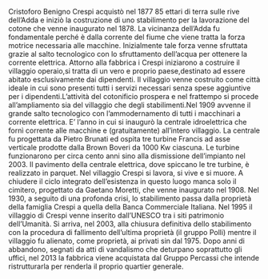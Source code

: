 Cristoforo Benigno Crespi acquistò nel 1877 85 ettari di terra sulle
rive dell’Adda e iniziò la costruzione di uno stabilimento per la
lavorazione del cotone che venne inaugurato nel 1878. La vicinanza
dell’Adda fu fondamentale perché è dalla corrente del fiume che
viene tratta la forza motrice necessaria alle macchine. Inizialmente
tale forza venne sfruttata grazie al salto tecnologico con lo
sfruttamento dell’acqua per ottenere la corrente elettrica. Attorno
alla fabbrica i Crespi iniziarono a costruire il villaggio operaio,si
tratta di un vero e proprio paese,destinato ad essere abitato
esclusivamente dai dipendenti. Il villaggio venne costruito come città ideale in cui sono presenti tutti i
servizi necessari senza spese aggiuntive per i dipendenti.L’attività del cotonificio prospera e nel frattempo si
procede all’ampliamento sia del villaggio che degli stabilimenti.Nel 1909 avvenne il grande salto tecnologico
con l’ammodernamento di tutti i macchinari a corrente elettrica. E’ l’anno in cui si inaugurò la centrale
idroelettrica che fornì corrente alle macchine e (gratuitamente) all’intero villaggio. La centrale fu progettata
da Pietro Brunati ed ospita tre turbine Francis ad asse verticale prodotte dalla Brown Boveri da 1000 Kw
ciascuna. Le turbine funzionarono per circa cento anni sino alla dismissione dell’impianto nel 2003. Il
pavimento della centrale elettrica, dove spiccano le tre turbine, è realizzato in parquet. Nel villaggio Crespi
si lavora, si vive e si muore. A chiudere il ciclo integrato dell’esistenza in questo luogo manca solo il
cimitero, progettato da Gaetano Moretti, che venne inaugurato nel 1908. Nel 1930, a seguito di una
profonda crisi, lo stabilimento passa dalla proprietà della famiglia Crespi a quella della Banca Commerciale
Italiana. Nel 1995 il villaggio di Crespi venne inserito dall’UNESCO
tra i siti patrimonio dell’Umanità. Si arriva, nel 2003, alla chiusura
definitiva dello stabilimento con la procedura di fallimento
dell’ultima proprietà (il gruppo Polli) mentre il villaggio fu alienato,
come proprietà, ai privati sin dal 1975. Dopo anni di abbandono,
segnati da atti di vandalismo che deturpano soprattutto gli uffici,
nel 2013 la fabbrica viene acquistata dal Gruppo Percassi che
intende ristrutturarla per renderla il proprio quartier generale.